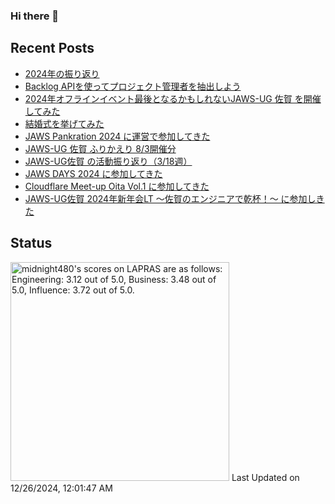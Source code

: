 ### Hi there 👋

<!--
**midnight480/midnight480** is a ✨ _special_ ✨ repository because its `README.md` (this file) appears on your GitHub profile.

Here are some ideas to get you started:

- 🔭 I'm currently working on ...
- 🌱 I'm currently learning ...
- 👯 I'm looking to collaborate on ...
- 🤔 I'm looking for help with ...
- 💬 Ask me about ...
- 📫 How to reach me: ...
- 😄 Pronouns: ...
- ⚡ Fun fact: ...
-->

## Recent Posts
<!--[START POSTS]-->
- [2024年の振り返り](https://astro-notion-blog-cq9.pages.dev/posts/review-2024)
- [Backlog APIを使ってプロジェクト管理者を抽出しよう](https://astro-notion-blog-cq9.pages.dev/posts/backlog-api-export-project-manager)
- [2024年オフラインイベント最後となるかもしれないJAWS-UG 佐賀 を開催してみた](https://astro-notion-blog-cq9.pages.dev/posts/jawsug-saga-20241117)
- [結婚式を挙げてみた](https://astro-notion-blog-cq9.pages.dev/posts/wedding-memories)
- [JAWS Pankration 2024 に運営で参加してきた](https://astro-notion-blog-cq9.pages.dev/posts/jaws-pankration-2024)
- [JAWS-UG 佐賀 ふりかえり 8/3開催分](https://astro-notion-blog-cq9.pages.dev/posts/jawsug-saga-20240803)
- [JAWS-UG佐賀 の活動振り返り（3/18週）](https://astro-notion-blog-cq9.pages.dev/posts/jawsugsaga-20240318week)
- [JAWS DAYS 2024 に参加してきた](https://astro-notion-blog-cq9.pages.dev/posts/jaws-days-2024)
- [Cloudflare Meet-up Oita Vol.1 に参加してきた](https://astro-notion-blog-cq9.pages.dev/posts/cloudflare-meetup-oita-20240210)
- [JAWS-UG佐賀 2024年新年会LT ～佐賀のエンジニアで乾杯！～ に参加しきた](https://astro-notion-blog-cq9.pages.dev/posts/jawsug-saga-20240127)
<!--[END POSTS]-->

## Status
<!--START_SECTION:lapras-card-->
<p ><a href="https://lapras.com/public/midnight480" target="_blank" rel="noopener noreferrer"><img alt="midnight480's scores on LAPRAS are as follows: Engineering: 3.12 out of 5.0, Business: 3.48 out of 5.0, Influence: 3.72 out of 5.0." src="https://lapras-card-generator.vercel.app/api/svg?e=3.12&b=3.48&i=3.72&b1=%23887d65&b2=%23fcfcfc&i1=%23e2e0dc&i2=%23cca785&l=en" width="350" ></a>  
Last Updated on 12/26/2024, 12:01:47 AM</p>
<!--END_SECTION:lapras-card-->